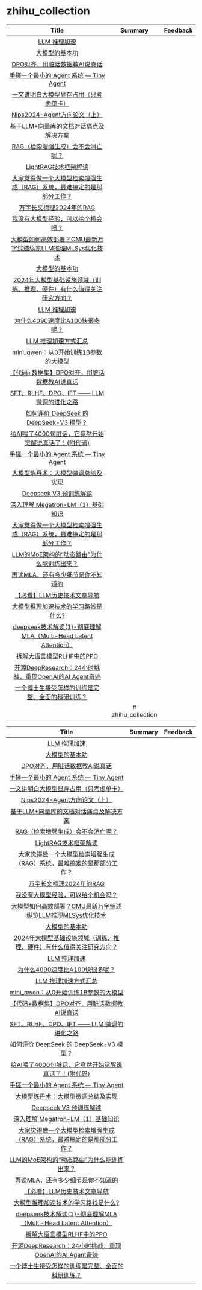 # zhihu_collection

| Title | Summary | Feedback |
| :--: | :--: |:--:| 
| [LLM 推理加速](https://zhuanlan.zhihu.com/p/17811924624?utm_psn=1861592084353540096)  |  |  |
|[大模型的基本功](https://zhuanlan.zhihu.com/p/716344766?utm_psn=1857956031679840257)|
|[DPO对齐，用脏话数据教AI说真话](https://zhuanlan.zhihu.com/p/18945731214)|
|[手搓一个最小的 Agent 系统 — Tiny Agent](https://zhuanlan.zhihu.com/p/699732624)|
|[一文讲明白大模型显存占用（只考虑单卡）](https://zhuanlan.zhihu.com/p/713256008?utm_psn=1850877468791164928)|
|[Nips2024-Agent方向论文（上）](https://zhuanlan.zhihu.com/p/12317898153?utm_psn=1851404730472992768)|
|[基于LLM+向量库的文档对话痛点及解决方案](https://zhuanlan.zhihu.com/p/651179780?utm_psn=1851983465051975682)|
|[RAG（检索增强生成）会不会消亡呢？](https://www.zhihu.com/question/637421964/answer/33309712475?utm_psn=1852132878818869248)|
|[LightRAG技术框架解读](https://zhuanlan.zhihu.com/p/13261291813?utm_psn=1853075329633091584)|
|[大家觉得做一个大模型检索增强生成（RAG）系统，最难搞定的是那部分工作？](https://www.zhihu.com/question/642650878/answer/57968449225?utm_psn=1853197485889163265)|
|[万字长文梳理2024年的RAG](https://zhuanlan.zhihu.com/p/14116449727?utm_psn=1854663568068308992)|
|[我没有大模型经验，可以给个机会吗？](https://zhuanlan.zhihu.com/p/715031517?utm_psn=1857139809681805312)|
|[大模型如何高效部署？CMU最新万字综述纵览LLM推理MLSys优化技术](https://zhuanlan.zhihu.com/p/677635306?utm_psn=1857485262482989056)|
|[大模型的基本功](https://zhuanlan.zhihu.com/p/716344766?utm_psn=1857956031679840257)|
|[2024年大模型基础设施领域（训练、推理、硬件）有什么值得关注研究方向？](https://www.zhihu.com/question/637480772/answer/3474883101?utm_psn=1857961419003269120)|
|[LLM 推理加速](https://zhuanlan.zhihu.com/p/17811924624?utm_psn=1861592084353540096)|
|[为什么4090速度比A100快很多呢？](https://www.zhihu.com/question/615946801/answer/3205148871?utm_psn=1862858783665049600)|
|[LLM 推理加速方式汇总](https://zhuanlan.zhihu.com/p/688736901?utm_psn=1863541831435968512)|
|[mini_qwen：从0开始训练1B参数的大模型](https://zhuanlan.zhihu.com/p/19353252686?utm_psn=1864662479939985408)|
|[【代码+数据集】DPO对齐，用脏话数据教AI说真话](https://zhuanlan.zhihu.com/p/18945731214?utm_psn=1865208193703079937)|
|[SFT、RLHF、DPO、IFT —— LLM 微调的进化之路](https://zhuanlan.zhihu.com/p/710652762?utm_psn=1865532802738552833)|
|[如何评价 DeepSeek 的 DeepSeek-V3 模型？](https://www.zhihu.com/question/7837132971/answer/72079893262?utm_psn=1866102231436230656)|
|[给AI喂了4000句脏话，它竟然开始觉醒说真话了！(附代码)](https://zhuanlan.zhihu.com/p/18745659547?utm_psn=1868373722618028032)|
|[手搓一个最小的 Agent 系统 — Tiny Agent](https://zhuanlan.zhihu.com/p/699732624?utm_psn=1869109101595873280)|
|[大模型炼丹术：大模型微调总结及实现](https://zhuanlan.zhihu.com/p/673789772?utm_psn=1869111520702648321)|
|[Deepseek V3 预训练解读](https://zhuanlan.zhihu.com/p/15073492309?utm_psn=1869173633865375746)|
|[深入理解 Megatron-LM（1）基础知识](https://zhuanlan.zhihu.com/p/650234985?utm_psn=1869377491669479425)|
|[大家觉得做一个大模型检索增强生成（RAG）系统，最难搞定的是那部分工作？](https://www.zhihu.com/question/642650878/answer/86323321960?utm_psn=1871330803125997569)|
|[LLM的MoE架构的“动态路由”为什么能训练出来？](https://www.zhihu.com/question/11450572647/answer/95847905917?utm_psn=1871984789910872064)|
|[再读MLA，还有多少细节是你不知道的](https://zhuanlan.zhihu.com/p/19585986234?utm_psn=1871987158165897216)|
|[【必看】LLM历史技术文章导航](https://zhuanlan.zhihu.com/p/654910335?utm_psn=1871995513445957632)|
|[大模型推理加速技术的学习路线是什么?](https://www.zhihu.com/question/591646269/answer/3333654552?utm_psn=1872750354279559168)|
|[deepseek技术解读(1)-彻底理解MLA（Multi-Head Latent Attention）](https://zhuanlan.zhihu.com/p/16730036197?utm_psn=1872639045261217792)|
|[拆解大语言模型RLHF中的PPO](https://zhuanlan.zhihu.com/p/645225982?utm_psn=1872250276049715201)|
|[开源DeepResearch：24小时挑战，重现OpenAI的AI Agent奇迹](https://zhuanlan.zhihu.com/p/22559225933?utm_psn=1872248791379357697)|
|[一个博士生接受怎样的训练是完整、全面的科研训练？](https://www.zhihu.com/question/384512106/answer/3556664044)|
||# zhihu_collection

| Title | Summary | Feedback |
| :--: | :--: |:--:| 
| [LLM 推理加速](https://zhuanlan.zhihu.com/p/17811924624?utm_psn=1861592084353540096)  |  |  |
|[大模型的基本功](https://zhuanlan.zhihu.com/p/716344766?utm_psn=1857956031679840257)|
|[DPO对齐，用脏话数据教AI说真话](https://zhuanlan.zhihu.com/p/18945731214)|
|[手搓一个最小的 Agent 系统 — Tiny Agent](https://zhuanlan.zhihu.com/p/699732624)|
|[一文讲明白大模型显存占用（只考虑单卡）](https://zhuanlan.zhihu.com/p/713256008?utm_psn=1850877468791164928)|
|[Nips2024-Agent方向论文（上）](https://zhuanlan.zhihu.com/p/12317898153?utm_psn=1851404730472992768)|
|[基于LLM+向量库的文档对话痛点及解决方案](https://zhuanlan.zhihu.com/p/651179780?utm_psn=1851983465051975682)|
|[RAG（检索增强生成）会不会消亡呢？](https://www.zhihu.com/question/637421964/answer/33309712475?utm_psn=1852132878818869248)|
|[LightRAG技术框架解读](https://zhuanlan.zhihu.com/p/13261291813?utm_psn=1853075329633091584)|
|[大家觉得做一个大模型检索增强生成（RAG）系统，最难搞定的是那部分工作？](https://www.zhihu.com/question/642650878/answer/57968449225?utm_psn=1853197485889163265)|
|[万字长文梳理2024年的RAG](https://zhuanlan.zhihu.com/p/14116449727?utm_psn=1854663568068308992)|
|[我没有大模型经验，可以给个机会吗？](https://zhuanlan.zhihu.com/p/715031517?utm_psn=1857139809681805312)|
|[大模型如何高效部署？CMU最新万字综述纵览LLM推理MLSys优化技术](https://zhuanlan.zhihu.com/p/677635306?utm_psn=1857485262482989056)|
|[大模型的基本功](https://zhuanlan.zhihu.com/p/716344766?utm_psn=1857956031679840257)|
|[2024年大模型基础设施领域（训练、推理、硬件）有什么值得关注研究方向？](https://www.zhihu.com/question/637480772/answer/3474883101?utm_psn=1857961419003269120)|
|[LLM 推理加速](https://zhuanlan.zhihu.com/p/17811924624?utm_psn=1861592084353540096)|
|[为什么4090速度比A100快很多呢？](https://www.zhihu.com/question/615946801/answer/3205148871?utm_psn=1862858783665049600)|
|[LLM 推理加速方式汇总](https://zhuanlan.zhihu.com/p/688736901?utm_psn=1863541831435968512)|
|[mini_qwen：从0开始训练1B参数的大模型](https://zhuanlan.zhihu.com/p/19353252686?utm_psn=1864662479939985408)|
|[【代码+数据集】DPO对齐，用脏话数据教AI说真话](https://zhuanlan.zhihu.com/p/18945731214?utm_psn=1865208193703079937)|
|[SFT、RLHF、DPO、IFT —— LLM 微调的进化之路](https://zhuanlan.zhihu.com/p/710652762?utm_psn=1865532802738552833)|
|[如何评价 DeepSeek 的 DeepSeek-V3 模型？](https://www.zhihu.com/question/7837132971/answer/72079893262?utm_psn=1866102231436230656)|
|[给AI喂了4000句脏话，它竟然开始觉醒说真话了！(附代码)](https://zhuanlan.zhihu.com/p/18745659547?utm_psn=1868373722618028032)|
|[手搓一个最小的 Agent 系统 — Tiny Agent](https://zhuanlan.zhihu.com/p/699732624?utm_psn=1869109101595873280)|
|[大模型炼丹术：大模型微调总结及实现](https://zhuanlan.zhihu.com/p/673789772?utm_psn=1869111520702648321)|
|[Deepseek V3 预训练解读](https://zhuanlan.zhihu.com/p/15073492309?utm_psn=1869173633865375746)|
|[深入理解 Megatron-LM（1）基础知识](https://zhuanlan.zhihu.com/p/650234985?utm_psn=1869377491669479425)|
|[大家觉得做一个大模型检索增强生成（RAG）系统，最难搞定的是那部分工作？](https://www.zhihu.com/question/642650878/answer/86323321960?utm_psn=1871330803125997569)|
|[LLM的MoE架构的“动态路由”为什么能训练出来？](https://www.zhihu.com/question/11450572647/answer/95847905917?utm_psn=1871984789910872064)|
|[再读MLA，还有多少细节是你不知道的](https://zhuanlan.zhihu.com/p/19585986234?utm_psn=1871987158165897216)|
|[【必看】LLM历史技术文章导航](https://zhuanlan.zhihu.com/p/654910335?utm_psn=1871995513445957632)|
|[大模型推理加速技术的学习路线是什么?](https://www.zhihu.com/question/591646269/answer/3333654552?utm_psn=1872750354279559168)|
|[deepseek技术解读(1)-彻底理解MLA（Multi-Head Latent Attention）](https://zhuanlan.zhihu.com/p/16730036197?utm_psn=1872639045261217792)|
|[拆解大语言模型RLHF中的PPO](https://zhuanlan.zhihu.com/p/645225982?utm_psn=1872250276049715201)|
|[开源DeepResearch：24小时挑战，重现OpenAI的AI Agent奇迹](https://zhuanlan.zhihu.com/p/22559225933?utm_psn=1872248791379357697)|
|[一个博士生接受怎样的训练是完整、全面的科研训练？](https://www.zhihu.com/question/384512106/answer/3556664044)|
||
